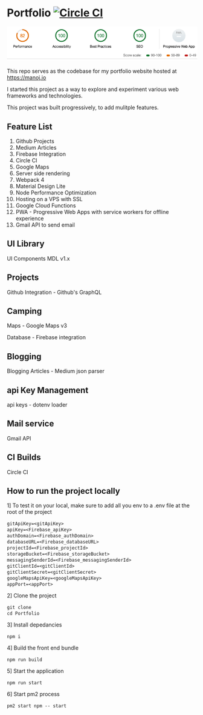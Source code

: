 # Portfolio  [![Circle CI](https://img.shields.io/circleci/project/ManojkumarMuralidharan/Portfolio/node-csgo-parser.svg?style=for-the-badge)](https://circleci.com/gh/ManojkumarMuralidharan/Portfolio/)

![Lighthouse Audit status](https://github.com/ManojkumarMuralidharan/Portfolio/blob/master/lighthouse/results/Status.png)

This repo serves as the codebase for my portfolio website hosted at https://manoj.io

I started this project as a way to explore and experiment various web frameworks and technologies.

This project was built progressively, to add mulitple features.

## Feature List
1. Github Projects
2. Medium Articles
3. Firebase Integration
4. Circle CI
5. Google Maps
6. Server side rendering
7. Webpack 4
8. Material Design Lite 
9. Node Performance Optimization
10. Hosting on a VPS with SSL
11. Google Cloud Functions 
12. PWA - Progressive Web Apps with service workers for offline experience
13. Gmail API to send email



## UI Library 
UI Components MDL v1.x

## Projects 
Github Integration - Github's GraphQL

## Camping
Maps  - Google Maps v3

Database - Firebase integration

## Blogging
Blogging Articles - Medium json parser

## api Key Management
api keys - dotenv loader

## Mail service
Gmail API

## CI Builds
Circle CI

## How to run the project locally

1] To test it on your local, make sure to add all you env to a .env file at the root of the project
```
gitApiKey=<gitApiKey>
apiKey=<Firebase_apiKey>
authDomain=<Firebase_authDomain>
databaseURL=<Firebase_databaseURL>
projectId=<Firebase_projectId>
storageBucket=<Firebase_storageBucket>
messagingSenderId=<Firebase_messagingSenderId>
gitClientId=<gitClientId>
gitClientSecret=<gitClientSecret>
googleMapsApiKey=<googleMapsApiKey>
appPort=<appPort>
```

2] Clone the project
```
git clone 
cd Portfolio
```

3] Install depedancies
```
npm i
```

4] Build the front end bundle
```
npm run build
```

5] Start the application
```
npm run start
```

6] Start pm2 process
```
pm2 start npm -- start
```
